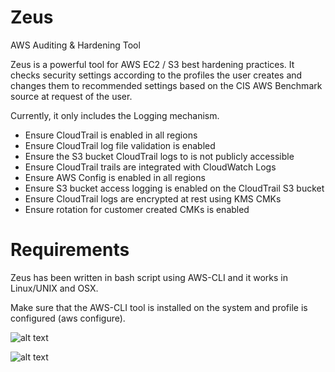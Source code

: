 # Zeus
AWS Auditing &amp; Hardening Tool

Zeus is a powerful tool for AWS EC2 / S3 best hardening practices. It checks security settings according to the profiles the user creates and changes them to recommended settings based on the CIS AWS Benchmark source at request of the user.

Currently, it only includes the Logging mechanism.

- Ensure CloudTrail is enabled in all regions 
- Ensure CloudTrail log file validation is enabled 
- Ensure the S3 bucket CloudTrail logs to is not publicly accessible
- Ensure CloudTrail trails are integrated with CloudWatch Logs 
- Ensure AWS Config is enabled in all regions
- Ensure S3 bucket access logging is enabled on the CloudTrail S3 bucket
- Ensure CloudTrail logs are encrypted at rest using KMS CMKs
- Ensure rotation for customer created CMKs is enabled

# Requirements

Zeus has been written in bash script using AWS-CLI and it works in Linux/UNIX and OSX.

Make sure that the AWS-CLI tool is installed on the system and profile is configured (aws configure).


![alt text](https://i.hizliresim.com/kWEVmr.jpg)

![alt text](https://i.hizliresim.com/Prn6j5.jpg)
